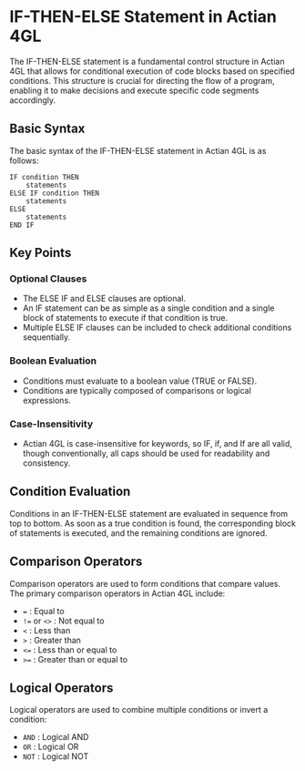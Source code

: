 # IF-THEN-ELSE Statement in Actian 4GL

The IF-THEN-ELSE statement is a fundamental control structure in Actian 4GL that allows for conditional execution of 
code blocks based on specified conditions. This structure is crucial for directing the flow of a program, enabling it 
to make decisions and execute specific code segments accordingly.

## Basic Syntax

The basic syntax of the IF-THEN-ELSE statement in Actian 4GL is as follows:

```4gl
IF condition THEN
    statements
ELSE IF condition THEN
    statements
ELSE
    statements
END IF
```

## Key Points

### Optional Clauses

- The ELSE IF and ELSE clauses are optional.
- An IF statement can be as simple as a single condition and a single block of statements to execute if that condition 
is true.
- Multiple ELSE IF clauses can be included to check additional conditions sequentially.

### Boolean Evaluation

- Conditions must evaluate to a boolean value (TRUE or FALSE).
- Conditions are typically composed of comparisons or logical expressions.

### Case-Insensitivity

- Actian 4GL is case-insensitive for keywords, so IF, if, and If are all valid, though conventionally, all caps should 
be used for readability and consistency.

## Condition Evaluation

Conditions in an IF-THEN-ELSE statement are evaluated in sequence from top to bottom. As soon as a true condition is 
found, the corresponding block of statements is executed, and the remaining conditions are ignored.

## Comparison Operators

Comparison operators are used to form conditions that compare values. The primary comparison operators in Actian 4GL 
include:

- `=` : Equal to
- `!=` or `<>` : Not equal to
- `<` : Less than
- `>` : Greater than
- `<=` : Less than or equal to
- `>=` : Greater than or equal to

## Logical Operators

Logical operators are used to combine multiple conditions or invert a condition:

- `AND` : Logical AND
- `OR` : Logical OR
- `NOT` : Logical NOT
